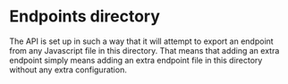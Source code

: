 # Endpoints directory
The API is set up in such a way that it will attempt to export an endpoint from
any Javascript file in this directory. That means that adding an extra endpoint
simply means adding an extra endpoint file in this directory without any extra
configuration.